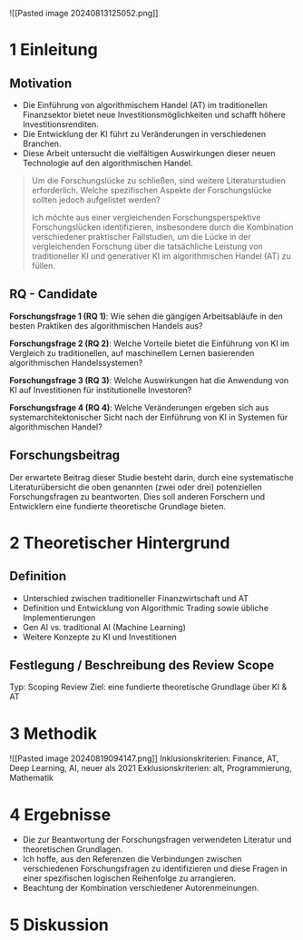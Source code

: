 ![[Pasted image 20240813125052.png]]

# 1 Einleitung
## Motivation
- Die Einführung von algorithmischem Handel (AT) im traditionellen Finanzsektor bietet neue Investitionsmöglichkeiten und schafft höhere Investitionsrenditen.
- Die Entwicklung der KI führt zu Veränderungen in verschiedenen Branchen.
- Diese Arbeit untersucht die vielfältigen Auswirkungen dieser neuen Technologie auf den algorithmischen Handel.

>Um die Forschungslücke zu schließen, sind weitere Literaturstudien erforderlich. Welche spezifischen Aspekte der Forschungslücke sollten jedoch aufgelistet werden? 
>
>Ich möchte aus einer vergleichenden Forschungsperspektive Forschungslücken identifizieren, insbesondere durch die Kombination verschiedener praktischer Fallstudien, um die Lücke in der vergleichenden Forschung über die tatsächliche Leistung von traditioneller KI und generativer KI im algorithmischen Handel (AT) zu füllen.

## RQ - Candidate
**Forschungsfrage 1 (RQ 1)**: Wie sehen die gängigen Arbeitsabläufe in den besten Praktiken des algorithmischen Handels aus?

**Forschungsfrage 2 (RQ 2)**: Welche Vorteile bietet die Einführung von KI im Vergleich zu traditionellen, auf maschinellem Lernen basierenden algorithmischen Handelssystemen?

**Forschungsfrage 3 (RQ 3)**: Welche Auswirkungen hat die Anwendung von KI auf Investitionen für institutionelle Investoren?

**Forschungsfrage 4 (RQ 4)**: Welche Veränderungen ergeben sich aus systemarchitektonischer Sicht nach der Einführung von KI in Systemen für algorithmischen Handel?

## Forschungsbeitrag
Der erwartete Beitrag dieser Studie besteht darin, durch eine systematische Literaturübersicht die oben genannten (zwei oder drei) potenziellen Forschungsfragen zu beantworten. Dies soll anderen Forschern und Entwicklern eine fundierte theoretische Grundlage bieten.

# 2 Theoretischer Hintergrund
## Definition
- Unterschied zwischen traditioneller Finanzwirtschaft und AT
- Definition und Entwicklung von Algorithmic Trading sowie übliche Implementierungen
- Gen AI vs. traditional AI (Machine Learning)
- Weitere Konzepte zu KI und Investitionen

## Festlegung / Beschreibung des Review Scope
Typ: Scoping Review
Ziel: eine fundierte theoretische Grundlage über KI & AT

# 3 Methodik
![[Pasted image 20240819094147.png]]
Inklusionskriterien: Finance, AT, Deep Learning, AI, neuer als 2021
Exklusionskriterien: alt, Programmierung, Mathematik

# 4 Ergebnisse
- Die zur Beantwortung der Forschungsfragen verwendeten Literatur und theoretischen Grundlagen.
- Ich hoffe, aus den Referenzen die Verbindungen zwischen verschiedenen Forschungsfragen zu identifizieren und diese Fragen in einer spezifischen logischen Reihenfolge zu arrangieren.
- Beachtung der Kombination verschiedener Autorenmeinungen.


# 5 Diskussion






